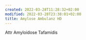 ```yaml
---
created: 2022-03-28T11:28:32+02:00
modified: 2022-03-28T23:38:01+02:00
title: Amylose Ambulanz HD
---
```


Attr Amyloidose
Tafamidis
